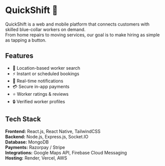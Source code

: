 
# QuickShift 🚀

QuickShift is a web and mobile platform that connects customers with skilled blue-collar workers on demand.  
From home repairs to moving services, our goal is to make hiring as simple as tapping a button.

## Features
- 📍 Location-based worker search
- ⚡ Instant or scheduled bookings
- 🔔 Real-time notifications
- 💳 Secure in-app payments
- ⭐ Worker ratings & reviews
- 🔒 Verified worker profiles

## Tech Stack
**Frontend:** React.js, React Native, TailwindCSS  
**Backend:** Node.js, Express.js, Socket.IO  
**Database:** MongoDB  
**Payments:** Razorpay / Stripe  
**Integrations:** Google Maps API, Firebase Cloud Messaging  
**Hosting:** Render, Vercel, AWS
